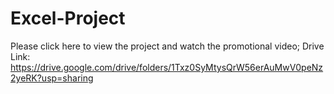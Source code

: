 # Excel-Project
Please click here to view the project and watch the promotional video;
Drive Link: https://drive.google.com/drive/folders/1Txz0SyMtysQrW56erAuMwV0peNz2yeRK?usp=sharing
